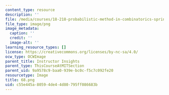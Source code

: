 ```yaml
---
content_type: resource
description: ''
file: /media/courses/18-218-probabilistic-method-in-combinatorics-spring-2019/c55e445a80594de44d80795ff086683b_68.png
file_type: image/png
image_metadata:
  caption: ''
  credit: ''
  image-alt: ''
learning_resource_types: []
license: https://creativecommons.org/licenses/by-nc-sa/4.0/
ocw_type: OCWImage
parent_title: Instructor Insights
parent_type: ThisCourseAtMITSection
parent_uid: 9a9578c9-baa0-939e-bc0c-f5c7c092fe20
resourcetype: Image
title: 68.png
uid: c55e445a-8059-4de4-4d80-795ff086683b
---
```

